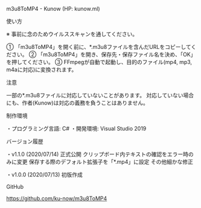 
m3u8ToMP4 - Kunow (HP: kunow.ml)


使い方

※ 事前に念のためウイルススキャンを通してください。

① 「m3u8ToMP4」を開く前に、*.m3u8ファイルを含んだURLをコピーしてください。
② 「m3u8ToMP4」を開き、保存先・保存ファイル名を決め、「OK」を押してください。
③ FFmpegが自動で起動し、目的のファイル(mp4, mp3, m4aに対応)に変換されます。


注意

一部の*.m3u8ファイルに対応していないことがあります。
対応していない場合にも、作者(Kunow)は対応の義務を負うことはありません。


制作環境

・プログラミング言語: C#
・開発環境: Visual Studio 2019


バージョン履歴

・v1.1.0 (2020/07/14)
  正式公開
  クリップボード内テキストの確認をエラー時のみに変更
  保存する際のデフォルト拡張子を「*.mp4」に設定
  その他細かな修正

・v1.0.0 (2020/07/13)
  初版作成


GitHub

https://github.com/ku-now/m3u8ToMP4
